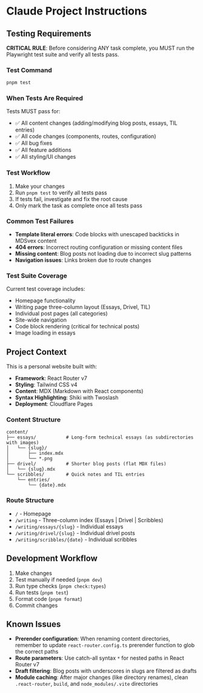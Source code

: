 # Claude Project Instructions

## Testing Requirements

**CRITICAL RULE**: Before considering ANY task complete, you MUST run the Playwright test suite and verify all tests pass.

### Test Command

```bash
pnpm test
```

### When Tests Are Required

Tests MUST pass for:

- ✅ All content changes (adding/modifying blog posts, essays, TIL entries)
- ✅ All code changes (components, routes, configuration)
- ✅ All bug fixes
- ✅ All feature additions
- ✅ All styling/UI changes

### Test Workflow

1. Make your changes
2. Run `pnpm test` to verify all tests pass
3. If tests fail, investigate and fix the root cause
4. Only mark the task as complete once all tests pass

### Common Test Failures

- **Template literal errors**: Code blocks with unescaped backticks in MDSvex content
- **404 errors**: Incorrect routing configuration or missing content files
- **Missing content**: Blog posts not loading due to incorrect slug patterns
- **Navigation issues**: Links broken due to route changes

### Test Suite Coverage

Current test coverage includes:

- Homepage functionality
- Writing page three-column layout (Essays, Drivel, TIL)
- Individual post pages (all categories)
- Site-wide navigation
- Code block rendering (critical for technical posts)
- Image loading in essays

## Project Context

This is a personal website built with:

- **Framework**: React Router v7
- **Styling**: Tailwind CSS v4
- **Content**: MDX (Markdown with React components)
- **Syntax Highlighting**: Shiki with Twoslash
- **Deployment**: Cloudflare Pages

### Content Structure

```
content/
├── essays/           # Long-form technical essays (as subdirectories with images)
│   └── {slug}/
│       ├── index.mdx
│       └── *.png
├── drivel/           # Shorter blog posts (flat MDX files)
│   └── {slug}.mdx
└── scribbles/        # Quick notes and TIL entries
    └── entries/
        └── {date}.mdx
```

### Route Structure

- `/` - Homepage
- `/writing` - Three-column index (Essays | Drivel | Scribbles)
- `/writing/essays/{slug}` - Individual essays
- `/writing/drivel/{slug}` - Individual drivel posts
- `/writing/scribbles/{date}` - Individual scribbles

## Development Workflow

1. Make changes
2. Test manually if needed (`pnpm dev`)
3. Run type checks (`pnpm check:types`)
4. Run tests (`pnpm test`)
5. Format code (`pnpm format`)
6. Commit changes

## Known Issues

- **Prerender configuration**: When renaming content directories, remember to update `react-router.config.ts` prerender function to glob the correct paths
- **Route parameters**: Use catch-all syntax `*` for nested paths in React Router v7
- **Draft filtering**: Blog posts with underscores in slugs are filtered as drafts
- **Module caching**: After major changes (like directory renames), clean `.react-router`, `build`, and `node_modules/.vite` directories

